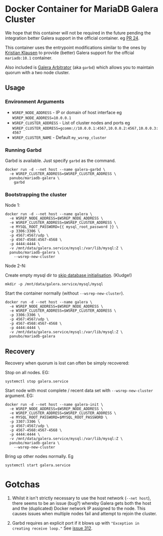 # Docker Container for MariaDB Galera Cluster

We hope that this container will not be required in the future pending the integration better Galera support in the official container.
eg [PR 24](https://github.com/docker-library/mariadb/pull/24/files).

This container uses the entrypoint modifications similar to the ones by [Kristian Klausen](https://github.com/klausenbusk/mariadb/blob/78df6f06732897bee0a69ee6332884f9cb1f5fbd/10.1/docker-entrypoint.sh) to provide (better) Galera support for the offcial `mariadb:10.1` container.

Also included is [Galera Arbitrator](http://galeracluster.com/documentation-webpages/arbitrator.html) (aka `garbd`) which allows you to maintain quorum with a two node cluster.

## Usage

### Environment Arguments

- `WSREP_NODE_ADDRESS` - IP or domain of host interface eg `WSREP_NODE_ADDRESS=10.0.0.1`
- `WSREP_CLUSTER_ADDRESS` - List of cluster nodes and ports eg `WSREP_CLUSTER_ADDRESS=gcomm://10.0.0.1:4567,10.0.0.2:4567,10.0.0.3:4567`
- `WSREP_CLUSTER_NAME` - Default `my_wsrep_cluster`

### Running Garbd

Garbd is available. Just specify `garbd` as the command.

```
docker run -d --net host --name galera-garbd \
  -e WSREP_CLUSTER_ADDRESS=$WSREP_CLUSTER_ADDRESS \
  panubo/mariadb-galera \
    garbd
```

### Bootstrapping the cluster

Node 1:

```
docker run -d --net host --name galera \
  -e WSREP_NODE_ADDRESS=$WSREP_NODE_ADDRESS \
  -e WSREP_CLUSTER_ADDRESS=$WSREP_CLUSTER_ADDRESS \
  -e MYSQL_ROOT_PASSWORD={{ mysql_root_password }} \
  -p 3306:3306 \
  -p 4567:4567/udp \
  -p 4567-4568:4567-4568 \
  -p 4444:4444 \
  -v /mnt/data/galera.service/mysql:/var/lib/mysql:Z \
  panubo/mariadb-galera \
    --wsrep-new-cluster
```
 
Node 2-N:

Create empty mysql dir to [skip database initialisation](https://github.com/docker-library/mariadb/pull/57). (Kludge!)

```
mkdir -p /mnt/data/galera.service/mysql/mysql
```

Start the container normally (without `--wsrep-new-cluster`).

```
docker run -d --net host --name galera \
  -e WSREP_NODE_ADDRESS=$WSREP_NODE_ADDRESS \
  -e WSREP_CLUSTER_ADDRESS=$WSREP_CLUSTER_ADDRESS \
  -p 3306:3306 \
  -p 4567:4567/udp \
  -p 4567-4568:4567-4568 \
  -p 4444:4444 \
  -v /mnt/data/galera.service/mysql:/var/lib/mysql:Z \
  panubo/mariadb-galera
```

## Recovery

Recovery when quorum is lost can often be simply recovered:

Stop on all nodes. EG:

```
systemctl stop galera.service
```

Start node with most complete / recent data set with `--wsrep-new-cluster` argument. EG:

```
docker run -d --net host --name galera-init \
  -e WSREP_NODE_ADDRESS=$WSREP_NODE_ADDRESS \
  -e WSREP_CLUSTER_ADDRESS=$WSREP_CLUSTER_ADDRESS \
  -e MYSQL_ROOT_PASSWORD=$MYSQL_ROOT_PASSWORD \
  -p 3307:3306 \
  -p 4567:4567/udp \
  -p 4567-4568:4567-4568 \
  -p 4444:4444 \
  -v /mnt/data/galera.service/mysql:/var/lib/mysql:Z \
  panubo/mariadb-galera \
    --wsrep-new-cluster
```

Bring up other nodes normally. Eg

```
systemctl start galera.service
```
# Gotchas

1. Whilst it isn't strictly necessary to use the host network (`--net host`), there seems to be an issue (bug?) whereby Galera gets both the host and the (duplicated) Docker network IP assigned to the node. This causes issues when multiple nodes fail and attempt to rejoin the cluster.

2. Garbd requires an explicit port if it blows up with `"Exception in creating receive loop."` See [issue 312](https://github.com/codership/galera/issues/312).